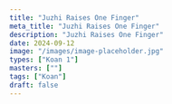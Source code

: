 ```yaml
---
title: "Juzhi Raises One Finger"
meta_title: "Juzhi Raises One Finger"
description: "Juzhi Raises One Finger"
date: 2024-09-12
image: "/images/image-placeholder.jpg"
types: ["Koan 1"]
masters: [""]
tags: ["Koan"]
draft: false
---
```



